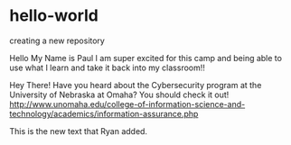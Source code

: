 # hello-world
creating a new repository

Hello My Name is Paul
I am super excited for this camp and being able to use what I learn and take it back into my classroom!!

Hey There!  Have you heard about the Cybersecurity program at the University of Nebraska at Omaha?  You should check it out!
http://www.unomaha.edu/college-of-information-science-and-technology/academics/information-assurance.php

This is the new text that Ryan added.
